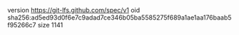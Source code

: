 version https://git-lfs.github.com/spec/v1
oid sha256:ad5ed93d0f6e7c9adad7ce346b05ba5585275f689a1ae1aa176baab5f95266c7
size 1141

